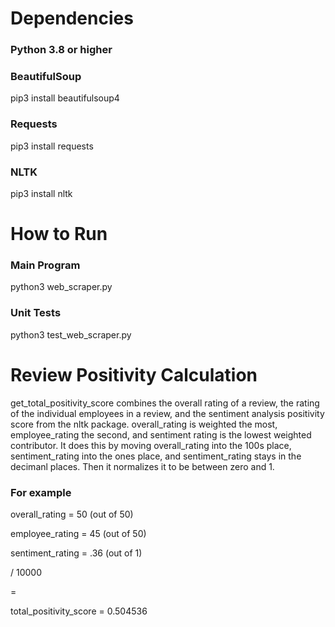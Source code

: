 <h1>Dependencies</h1>

<h3>Python 3.8 or higher</h3>

<h3>BeautifulSoup</h3>

pip3 install beautifulsoup4

<h3>Requests</h3>

pip3 install requests

<h3>NLTK</h3>

pip3 install nltk



<h1>How to Run</h1>

<h3>Main Program</h3>

python3 web_scraper.py

<h3>Unit Tests</h3>

python3 test_web_scraper.py


<h1>Review Positivity Calculation</h1>

  get_total_positivity_score combines the overall rating of a review, the rating of the individual employees in a review, and the sentiment analysis positivity score from the nltk package. overall_rating is weighted the most, employee_rating the second, 
  and sentiment rating is the lowest weighted contributor. It does this by moving overall_rating into 
  the 100s place, sentiment_rating into the ones place, and sentiment_rating stays in the decimanl places. 
  Then it normalizes it to be between zero and 1.

<h3>For example</h3>

overall_rating = 50 (out of 50)

employee_rating = 45 (out of 50)

sentiment_rating = .36 (out of 1)

/ 10000

=

total_positivity_score = 0.504536